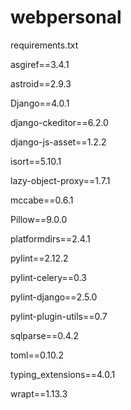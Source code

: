 # webpersonal

requirements.txt


asgiref==3.4.1

astroid==2.9.3

Django==4.0.1

django-ckeditor==6.2.0

django-js-asset==1.2.2

isort==5.10.1

lazy-object-proxy==1.7.1

mccabe==0.6.1

Pillow==9.0.0

platformdirs==2.4.1

pylint==2.12.2

pylint-celery==0.3

pylint-django==2.5.0

pylint-plugin-utils==0.7

sqlparse==0.4.2

toml==0.10.2

typing_extensions==4.0.1

wrapt==1.13.3
